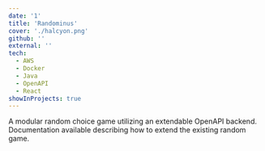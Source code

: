 ```yaml
---
date: '1'
title: 'Randominus'
cover: './halcyon.png'
github: ''
external: ''
tech:
  - AWS
  - Docker
  - Java
  - OpenAPI
  - React
showInProjects: true
---
```


A modular random choice game utilizing an extendable OpenAPI backend. Documentation available describing how to extend the existing random game.
